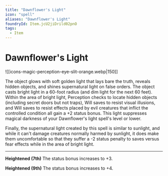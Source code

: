 ```yaml
---
title: "Dawnflower's Light"
icon: "spell"
aliases: "Dawnflower's Light"
foundryId: Item.jcU2jiDrild02pnO
tags:
  - Item
---
```


# Dawnflower's Light
![[icons-magic-perception-eye-slit-orange.webp|150]]

The object glows with soft golden light that lays bare the truth, reveals hidden objects, and shines supernatural light on false orders. The object casts bright light in a 60-foot radius (and dim light for the next 60 feet). Within the area of bright light, Perception checks to locate hidden objects (including secret doors but not traps), Will saves to resist visual illusions, and Will saves to resist effects placed by evil creatures that inflict the controlled condition all gain a +2 status bonus. This light suppresses magical darkness of your Dawnflower's light spell's level or lower.

Finally, the supernatural light created by this spell is similar to sunlight, and while it can't damage creatures normally harmed by sunlight, it does make them uncomfortable so that they suffer a -2 status penalty to saves versus fear effects while in the area of bright light.

* * *

**Heightened (7th)** The status bonus increases to +3.

**Heightened (9th)** The status bonus increases to +4.
